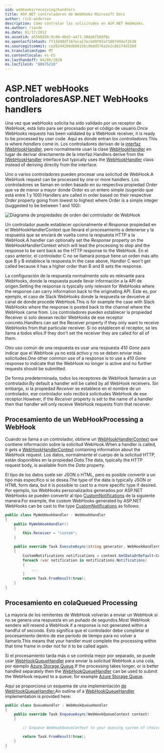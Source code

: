 ```yaml
---
uid: webhooks/receiving/handlers
title: ASP.NET controladores de WebHooks Microsoft Docs
author: rick-anderson
description: Cómo controlar las solicitudes en ASP.NET WebHooks.
ms.author: riande
ms.date: 01/17/2012
ms.assetid: a55b0d20-9c90-4bd3-a471-20da6f569f0c
ms.openlocfilehash: ff12dd8df167eca17ecbd9f03a71807d44af2b30
ms.sourcegitcommit: ce28244209db8615bc9bdd576a2e2c88174d318d
ms.translationtype: MT
ms.contentlocale: es-ES
ms.lasthandoff: 04/06/2020
ms.locfileid: "80675210"
---
```

# <a name="aspnet-webhooks-handlers"></a><span data-ttu-id="33372-103">ASP.NET webHooks controladores</span><span class="sxs-lookup"><span data-stu-id="33372-103">ASP.NET WebHooks handlers</span></span>

<span data-ttu-id="33372-104">Una vez que webHooks solicita ha sido validado por un receptor de WebHook, está listo para ser procesado por el código de usuario.</span><span class="sxs-lookup"><span data-stu-id="33372-104">Once WebHooks requests has been validated by a WebHook receiver, it is ready to be processed by user code.</span></span> <span data-ttu-id="33372-105">Aquí es donde entran *los controladores.*</span><span class="sxs-lookup"><span data-stu-id="33372-105">This is where *handlers* come in.</span></span> <span data-ttu-id="33372-106">Los controladores derivan de la [interfaz IWebHookHandler,](https://github.com/aspnet/WebHooks/blob/master/src/Microsoft.AspNet.WebHooks.Receivers/WebHooks/WebHookHandler.cs) pero normalmente usan la clase [WebHookHandler](https://github.com/aspnet/WebHooks/blob/master/src/Microsoft.AspNet.WebHooks.Receivers/WebHooks/WebHookHandler.cs) en lugar de derivar directamente de la interfaz.</span><span class="sxs-lookup"><span data-stu-id="33372-106">Handlers derive from the [IWebHookHandler](https://github.com/aspnet/WebHooks/blob/master/src/Microsoft.AspNet.WebHooks.Receivers/WebHooks/WebHookHandler.cs) interface but typically uses the [WebHookHandler](https://github.com/aspnet/WebHooks/blob/master/src/Microsoft.AspNet.WebHooks.Receivers/WebHooks/WebHookHandler.cs) class instead of deriving directly from the interface.</span></span>

<span data-ttu-id="33372-107">Uno o varios controladores pueden procesar una solicitud de WebHook.</span><span class="sxs-lookup"><span data-stu-id="33372-107">A WebHook request can be processed by one or more handlers.</span></span> <span data-ttu-id="33372-108">Los controladores se llaman en orden basado en su respectiva propiedad *Order* que va de menor a mayor donde Order es un entero simple (sugerido que está entre 1 y 100):</span><span class="sxs-lookup"><span data-stu-id="33372-108">Handlers are called in order based on their respective *Order* property going from lowest to highest where Order is a simple integer (suggested to be between 1 and 100):</span></span>

![Diagrama de propiedades de orden del controlador de WebHook](_static/Handlers.png)

<span data-ttu-id="33372-110">Un controlador puede establecer opcionalmente el *Response* propiedad en el WebHookHandlerContext que llevará el procesamiento a detenerse y la respuesta que se enviará de vuelta como la respuesta HTTP a la WebHook.</span><span class="sxs-lookup"><span data-stu-id="33372-110">A handler can optionally set the *Response* property on the WebHookHandlerContext which will lead the processing to stop and the response to be sent back as the HTTP response to the WebHook.</span></span> <span data-ttu-id="33372-111">En el caso anterior, el controlador C no se llamará porque tiene un orden más alto que B y B establece la respuesta.</span><span class="sxs-lookup"><span data-stu-id="33372-111">In the case above, Handler C won't get called because it has a higher order than B and B sets the response.</span></span>

<span data-ttu-id="33372-112">La configuración de la respuesta normalmente solo es relevante para WebHooks, donde la respuesta puede llevar información a la API de origen.</span><span class="sxs-lookup"><span data-stu-id="33372-112">Setting the response is typically only relevant for WebHooks where the response can carry information back to the originating API.</span></span> <span data-ttu-id="33372-113">Este es, por ejemplo, el caso de Slack WebHooks donde la respuesta se devuelve al canal de donde procede WebHook.</span><span class="sxs-lookup"><span data-stu-id="33372-113">This is for example the case with Slack WebHooks where the response is posted back to the channel where the WebHook came from.</span></span> <span data-ttu-id="33372-114">Los controladores pueden establecer la propiedad Receiver si solo desean recibir WebHooks de ese receptor concreto.</span><span class="sxs-lookup"><span data-stu-id="33372-114">Handlers can set the Receiver property if they only want to receive WebHooks from that particular receiver.</span></span> <span data-ttu-id="33372-115">Si no establecen el receptor, se les llama a todos ellos.</span><span class="sxs-lookup"><span data-stu-id="33372-115">If they don't set the receiver they are called for all of them.</span></span>

<span data-ttu-id="33372-116">Otro uso común de una respuesta es usar una respuesta *410 Gone* para indicar que el WebHook ya no está activo y no se deben enviar más solicitudes.</span><span class="sxs-lookup"><span data-stu-id="33372-116">One other common use of a response is to use a *410 Gone* response to indicate that the WebHook no longer is active and no further requests should be submitted.</span></span>

<span data-ttu-id="33372-117">De forma predeterminada, todos los receptores de WebHook llamarán a un controlador.</span><span class="sxs-lookup"><span data-stu-id="33372-117">By default a handler will be called by all WebHook receivers.</span></span> <span data-ttu-id="33372-118">Sin embargo, si la propiedad *Receiver* se establece en el nombre de un controlador, ese controlador solo recibirá solicitudes WebHook de ese receptor.</span><span class="sxs-lookup"><span data-stu-id="33372-118">However, if the *Receiver* property is set to the name of a handler then that handler will only receive WebHook requests from that receiver.</span></span>

## <a name="processing-a-webhook"></a><span data-ttu-id="33372-119">Procesamiento de un WebHook</span><span class="sxs-lookup"><span data-stu-id="33372-119">Processing a WebHook</span></span>

<span data-ttu-id="33372-120">Cuando se llama a un controlador, obtiene un [WebHookHandlerContext](https://github.com/aspnet/WebHooks/blob/master/src/Microsoft.AspNet.WebHooks.Receivers/WebHooks/WebHookHandlerContext.cs) que contiene información sobre la solicitud WebHook.</span><span class="sxs-lookup"><span data-stu-id="33372-120">When a handler is called, it gets a [WebHookHandlerContext](https://github.com/aspnet/WebHooks/blob/master/src/Microsoft.AspNet.WebHooks.Receivers/WebHooks/WebHookHandlerContext.cs) containing information about the WebHook request.</span></span> <span data-ttu-id="33372-121">Los datos, normalmente el cuerpo de la solicitud HTTP, están disponibles en la propiedad *Data.*</span><span class="sxs-lookup"><span data-stu-id="33372-121">The data, typically the HTTP request body, is available from the *Data* property.</span></span>

<span data-ttu-id="33372-122">El tipo de los datos suele ser JSON o HTML, pero es posible convertir a un tipo más específico si se desea.</span><span class="sxs-lookup"><span data-stu-id="33372-122">The type of the data is typically JSON or HTML form data, but it is possible to cast to a more specific type if desired.</span></span> <span data-ttu-id="33372-123">Por ejemplo, los WebHooks personalizados generados por ASP.NET WebHooks se pueden convertir al tipo [CustomNotifications](https://github.com/aspnet/WebHooks/blob/master/src/Microsoft.AspNet.WebHooks.Receivers.Custom/WebHooks/CustomNotifications.cs) de la siguiente manera:</span><span class="sxs-lookup"><span data-stu-id="33372-123">For example, the custom WebHooks generated by ASP.NET WebHooks can be cast to the type [CustomNotifications](https://github.com/aspnet/WebHooks/blob/master/src/Microsoft.AspNet.WebHooks.Receivers.Custom/WebHooks/CustomNotifications.cs) as follows:</span></span>

```csharp
public class MyWebHookHandler : WebHookHandler
{
    public MyWebHookHandler()
    {
        this.Receiver = "custom";
    }

    public override Task ExecuteAsync(string generator, WebHookHandlerContext context)
    {
        CustomNotifications notifications = context.GetDataOrDefault<CustomNotifications>();
        foreach (var notification in notifications.Notifications)
        {
            ...
        }
        return Task.FromResult(true);
    }
}
```

  ## <a name="queued-processing"></a><span data-ttu-id="33372-124">Procesamiento en cola</span><span class="sxs-lookup"><span data-stu-id="33372-124">Queued Processing</span></span>

<span data-ttu-id="33372-125">La mayoría de los remitentes de WebHook volverán a enviar un WebHook si no se genera una respuesta en un puñado de segundos.</span><span class="sxs-lookup"><span data-stu-id="33372-125">Most WebHook senders will resend a WebHook if a response is not generated within a handful of seconds.</span></span> <span data-ttu-id="33372-126">Esto significa que el controlador debe completar el procesamiento dentro de ese período de tiempo para no volver a llamarlo.</span><span class="sxs-lookup"><span data-stu-id="33372-126">This means that your handler must complete the processing within that time frame in order not for it to be called again.</span></span>

<span data-ttu-id="33372-127">Si el procesamiento tarda más o se controla mejor por separado, se puede usar [WebHookQueueHandler](https://github.com/aspnet/WebHooks/blob/master/src/Microsoft.AspNet.WebHooks.Receivers/WebHooks/WebHookQueueHandler.cs) para enviar la solicitud WebHook a una cola, por ejemplo [Azure Storage Queue](https://msdn.microsoft.com/library/azure/dd179353.aspx).</span><span class="sxs-lookup"><span data-stu-id="33372-127">If the processing takes longer, or is better handled separately then the [WebHookQueueHandler](https://github.com/aspnet/WebHooks/blob/master/src/Microsoft.AspNet.WebHooks.Receivers/WebHooks/WebHookQueueHandler.cs) can be used to submit the WebHook request to a queue, for example [Azure Storage Queue](https://msdn.microsoft.com/library/azure/dd179353.aspx).</span></span>

<span data-ttu-id="33372-128">Aquí se proporciona un esquema de una implementación [de WebHookQueueHandler:](https://github.com/aspnet/WebHooks/blob/master/src/Microsoft.AspNet.WebHooks.Receivers/WebHooks/WebHookQueueHandler.cs)</span><span class="sxs-lookup"><span data-stu-id="33372-128">An outline of a [WebHookQueueHandler](https://github.com/aspnet/WebHooks/blob/master/src/Microsoft.AspNet.WebHooks.Receivers/WebHooks/WebHookQueueHandler.cs) implementation is provided here:</span></span>

```csharp
public class QueueHandler : WebHookQueueHandler
{
    public override Task EnqueueAsync(WebHookQueueContext context)
    {

        // Enqueue WebHookQueueContext to your queuing system of choice

        return Task.FromResult(true);
    }
}
```
